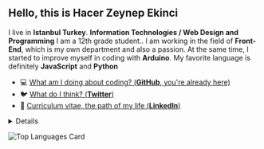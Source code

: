 

## Hello, this is **Hacer Zeynep Ekinci**

I live in **Istanbul Turkey**. **Information Technologies / Web Design and Programming** I am a 12th grade student..
I am working in the field of **Front-End**, which is my own department and also a passion.
At the same time, I started to improve myself in coding with **Arduino**.
My favorite language is definitely **JavaScript** and **Python**

- 💻 [What am I doing about coding? (**GitHub**, you're already here)](https://github.com/zeynepekinci)
- 🐦  [What do I think? (**Twitter**)](https://twitter.com/hzeynepekinci)
- 🏹  [Curriculum vitae, the path of my life (**LinkedIn**)](https://linkedin.com/in/hacerzeynepekinci)


<details>

  <img src="https://github-readme-stats.vercel.app/api?username=zeynepekinci&show_icons=true&count_private=true&theme=dark" />
</details>

![Top Languages Card](https://github-readme-stats.vercel.app/api/top-langs/?username=zeynepekinci)
